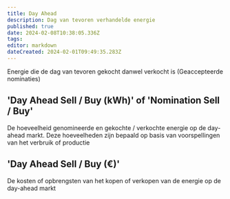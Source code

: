 ```yaml
---
title: Day Ahead
description: Dag van tevoren verhandelde energie
published: true
date: 2024-02-08T10:38:05.336Z
tags: 
editor: markdown
dateCreated: 2024-02-01T09:49:35.283Z
---
```


Energie die de dag van tevoren gekocht danwel verkocht is (Geaccepteerde nominaties)

## 'Day Ahead Sell / Buy (kWh)' of 'Nomination Sell / Buy'

De hoeveelheid genomineerde en gekochte / verkochte energie op de day-ahead markt. Deze hoeveelheden zijn bepaald op basis van voorspellingen van het verbruik of productie

## 'Day Ahead Sell / Buy (€)'

De kosten of opbrengsten van het kopen of verkopen van de energie op de day-ahead markt
